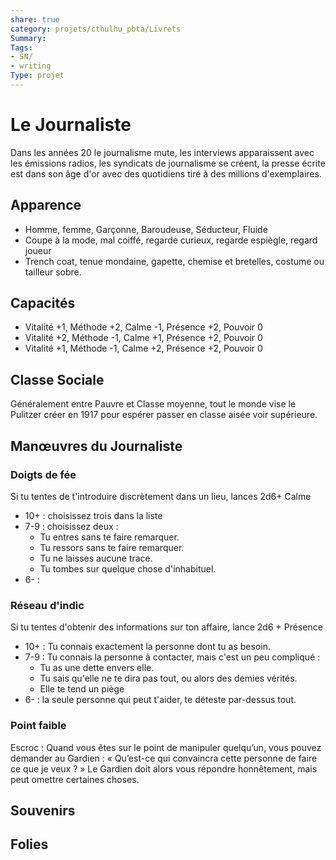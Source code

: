```yaml
---
share: true 
category: projets/cthulhu_pbta/Livrets
Summary: 
Tags:
- SN/
- writing
Type: projet
---
```

# Le Journaliste

Dans les années 20 le journalisme mute, les interviews apparaissent avec les émissions radios, les syndicats de journalisme se créent, la presse écrite est dans son âge d'or avec des quotidiens tiré à des millions d'exemplaires.

## Apparence

- Homme, femme, Garçonne, Baroudeuse, Séducteur, Fluide
- Coupe à la mode, mal coiffé, regarde curieux, regarde espiègle, regard joueur
- Trench coat, tenue mondaine, gapette, chemise et bretelles, costume ou tailleur sobre.

## Capacités

- Vitalité +1, Méthode +2, Calme -1, Présence +2, Pouvoir 0
- Vitalité +2, Méthode -1, Calme +1, Présence +2, Pouvoir 0
- Vitalité +1, Méthode -1, Calme +2, Présence +2, Pouvoir 0

## Classe Sociale

Généralement entre Pauvre et Classe moyenne, tout le monde vise le Pulitzer créer en 1917 pour espérer passer en classe aisée voir supérieure.

## Manœuvres du Journaliste

### Doigts de fée

Si tu tentes de t'introduire discrètement dans un lieu, lances 2d6+ Calme

- 10+ : choisissez trois dans la liste
- 7-9 : choisissez deux :
	- Tu entres sans te faire remarquer.
	- Tu ressors sans te faire remarquer.
	- Tu ne laisses aucune trace. 
	- Tu tombes sur quelque chose d'inhabituel.
- 6- : 

### Réseau d'indic

Si tu tentes d'obtenir des informations sur ton affaire, lance 2d6 + Présence

- 10+ : Tu connais exactement la personne dont tu as besoin.
- 7-9 : Tu connais la personne à contacter, mais c'est un peu compliqué : 
	- Tu as une dette envers elle.
	- Tu sais qu'elle ne te dira pas tout, ou alors des demies vérités.
	- Elle te tend un piège
- 6- : la seule personne qui peut t'aider, te déteste par-dessus tout.

### Point faible



Escroc : Quand vous êtes sur le point de manipuler quelqu’un,
vous pouvez demander au Gardien : « Qu’est-ce qui convaincra
cette personne de faire ce que je veux ? » Le Gardien doit alors
vous répondre honnêtement, mais peut omettre certaines choses.

## Souvenirs

## Folies
